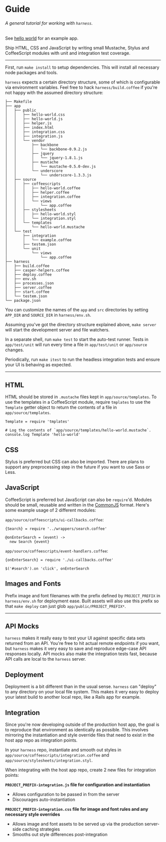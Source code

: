 # Guide

###### A general tutorial for working with `harness`.

See [hello world](https://github.com/todoubled/harness/tree/master/app) for an example app.

Ship HTML, CSS and JavaScript by writing small Mustache, Stylus and CoffeeScript modules with unit and integration test coverage.

---


First, run `make install` to setup dependencies.
This will install all necessary node packages and tools.


`harness` expects a certain directory structure, some of which is configurable via environment variables.
Feel free to hack `harness/build.coffee` if you're not happy with the assumed directory structure:

```
├── Makefile
├── app
│   ├── public
│   │   ├── hello-world.css
│   │   ├── hello-world.js
│   │   ├── helper.js
│   │   ├── index.html
│   │   ├── integration.css
│   │   ├── integration.js
│   │   └── vendor
│   │       ├── backbone
│   │       │   └── backbone-0.9.2.js
│   │       ├── jquery
│   │       │   └── jquery-1.8.1.js
│   │       ├── mustache
│   │       │   └── mustache-0.5.0-dev.js
│   │       └── underscore
│   │           └── underscore-1.3.3.js
│   ├── source
│   │   ├── coffeescripts
│   │   │   ├── hello-world.coffee
│   │   │   ├── helper.coffee
│   │   │   ├── integration.coffee
│   │   │   └── views
│   │   │       └── app.coffee
│   │   ├── stylesheets
│   │   │   ├── hello-world.styl
│   │   │   └── integration.styl
│   │   └── templates
│   │       └── hello-world.mustache
│   └── test
│       ├── integration
│       │   └── example.coffee
│       ├── testem.json
│       └── unit
│           └── views
│               └── app.coffee
├── harness
│   ├── build.coffee
│   ├── casper-helpers.coffee
│   ├── deploy.coffee
│   ├── env.sh
│   ├── processes.json
│   ├── server.coffee
│   ├── start.coffee
│   └── testem.json
└── package.json
```

You can customize the names of the `app` and `src` directories by setting `APP_DIR` and `SOURCE_DIR` in `harness/env.sh`.

Assuming you've got the directory structure explained above, `make server` will start the development server and file watchers.

In a separate shell, run `make test` to start the auto-test runner.
Tests in `app/test/unit` will run every time a file in `app/test/unit` or `app/source` changes.

Periodically, run `make itest` to run the headless integration tests and ensure your UI is behaving as expected.

---


## HTML
HTML should be stored in `.mustache` files kept in `app/source/templates`.
To use the templates in a CoffeeScript module, require `tmplates` to use the `Template` getter object to return the contents of a file in `app/source/templates`.
```
Template = require 'tmplates'

# Log the contents of `app/source/templates/hello-world.mustache`.
console.log Template 'hello-world'
```


## CSS
Stylus is preferred but CSS can also be imported.
There are plans to support any preprocessing step in the future if you want to use Sass or Less.


## JavaScript
CoffeeScript is preferred but JavaScript can also be `require`'d. Modules should be small, reusable and written in the [CommonJS](http://www.commonjs.org/) format.
Here's some example usage of 2 different modules:

`app/source/coffeescripts/ui-callbacks.coffee`:

```
{Search} = require '../wrappers/search.coffee'

@onEnterSearch = (event) ->
  new Search {event}
```

`app/source/coffeescripts/event-handlers.coffee`:

```
{onEnterSearch} = require './ui-callbacks.coffee'

$('#search').on 'click', onEnterSearch
```

## Images and Fonts
Prefix image and font filenames with the prefix defined by `PROJECT_PREFIX` in `harness/env.sh` for deployment ease.
Built assets will also use this prefix so that `make deploy` can just glob `app/public/PROJECT_PREFIX*`.

---

## API Mocks
`harness` makes it really easy to test your UI against specific data sets returned from an API.
You're free to hit actual remote endpoints if you want, but `harness` makes it very easy to save and reproduce edge-case API responses locally.
API mocks also make the integration tests fast, because API calls are local to the `harness` server.


## Deployment
Deployment is a bit different than in the usual sense. `harness` can "deploy" to any directory on your local file system.
This makes it very easy to deploy your latest build to another local repo, like a Rails app for example.


## Integration
Since you're now developing outside of the production host app, the goal is to reproduce that environment as identically as possible.
This involves mirroring the instantiation and style override files that need to exist in the host app repo as integration points.

In your `harness` repo, instantiate and smooth out styles in `app/source/coffeescripts/integration.coffee` and `app/source/stylesheets/integration.styl`.

When integrating with the host app repo, create 2 new files for integration points:

__`PROJECT_PREFIX-integration.js` file for configuration and instantiation__

  - Allows configuration to be passed in from the server
  - Discourages auto-instantiation

__`PROJECT_PREFIX-integration.css` file for image and font rules and any necessary style overrides__

  - Allows image and font assets to be served up via the production server-side caching strategies
  - Smooths out style differences post-integration
